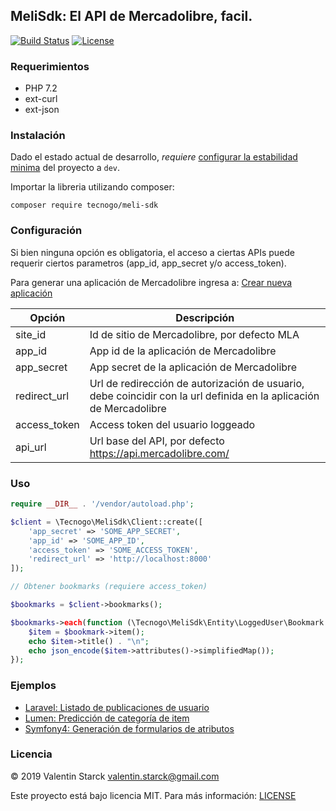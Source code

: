 ## MeliSdk: El API de Mercadolibre, facil.  

[![Build Status](https://travis-ci.org/tecnogo/meli-sdk.svg?branch=master)](https://travis-ci.org/tecnogo/meli-sdk)  [![License](https://poser.pugx.org/tecnogo/meli-sdk/license)](https://packagist.org/packages/tecnogo/melisdk)

### Requerimientos

 * PHP 7.2
 * ext-curl
 * ext-json

### Instalación

Dado el estado actual de desarrollo, *requiere* [configurar la estabilidad minima](https://getcomposer.org/doc/04-schema.md#minimum-stability) del proyecto a `dev`.

Importar la libreria utilizando composer:

`composer require tecnogo/meli-sdk`

### Configuración

Si bien ninguna opción es obligatoria, el acceso a ciertas APIs puede requerir ciertos parametros (app_id, app_secret
y/o access_token).

Para generar una aplicación de Mercadolibre ingresa a: [Crear nueva aplicación](https://developers.mercadolibre.com.ar/apps/create-app)

| Opción | Descripción |
| --- | --- |
| site_id | Id de sitio de Mercadolibre, por defecto MLA |
| app_id | App id de la aplicación de Mercadolibre |
| app_secret | App secret de la aplicación de Mercadolibre |
| redirect_url | Url de redirección de autorización de usuario, debe coincidir con la url definida en la aplicación de Mercadolibre |
| access_token | Access token del usuario loggeado |
| api_url | Url base del API, por defecto https://api.mercadolibre.com/ |

### Uso

```php
require __DIR__ . '/vendor/autoload.php';

$client = \Tecnogo\MeliSdk\Client::create([
    'app_secret' => 'SOME_APP_SECRET',
    'app_id' => 'SOME_APP_ID',
    'access_token' => 'SOME_ACCESS_TOKEN',
    'redirect_url' => 'http://localhost:8000'
]);

// Obtener bookmarks (requiere access_token)

$bookmarks = $client->bookmarks();

$bookmarks->each(function (\Tecnogo\MeliSdk\Entity\LoggedUser\Bookmark $bookmark) {
    $item = $bookmark->item();
    echo $item->title() . "\n";
    echo json_encode($item->attributes()->simplifiedMap());
});
```

### Ejemplos

 * [Laravel: Listado de publicaciones de usuario](https://github.com/tecnogo/meli-examples-my-items)
 * [Lumen: Predicción de categoría de item](https://github.com/tecnogo/meli-examples-category-prediction)
 * [Symfony4: Generación de formularios de atributos](https://github.com/tecnogo/meli-examples-category-attr-form)


### Licencia

© 2019 Valentin Starck <valentin.starck@gmail.com>

Este proyecto está bajo licencia MIT. Para más información: [LICENSE](https://raw.githubusercontent.com/tecnogo/meli-sdk/master/LICENSE)
